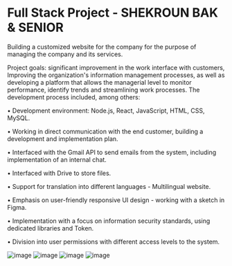 # Full Stack Project  -  SHEKROUN BAK & SENIOR 
Building a customized website for the company for the purpose of managing the company and its services. 

Project goals:
significant improvement in the work interface with customers, Improving the organization's information 
management processes, as well as developing a platform that allows the managerial level to monitor performance, 
identify trends and streamlining work processes. The development process included, among others: 

• Development environment: Node.js, React, JavaScript, HTML, CSS, MySQL. 

• Working in direct communication with the end customer, building a development and implementation plan. 

• Interfaced with the Gmail API to send emails from the system, including implementation of an internal chat. 

• Interfaced with Drive to store files. 

• Support for translation into different languages - Multilingual website. 

• Emphasis on user-friendly responsive UI design - working with a sketch in Figma. 

• Implementation with a focus on information security standards, using dedicated libraries and Token. 

• Division into user permissions with different access levels to the system. 

![image](https://github.com/user-attachments/assets/76741586-ffd5-4768-bc18-fa52e76e344b)
![image](https://github.com/user-attachments/assets/177354fa-ffe4-4185-9e9d-b5fdc991637b)
![image](https://github.com/user-attachments/assets/dc0d7918-f5d6-4e0b-abca-f6f88632c359)
![image](https://github.com/user-attachments/assets/875bdc57-04cd-4006-8699-6e7ff50829ba)


